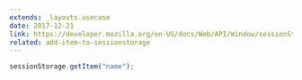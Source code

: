 ```yaml
---
extends: _layouts.usecase
date: 2017-12-21
link: https://developer.mozilla.org/en-US/docs/Web/API/Window/sessionStorage
related: add-item-to-sessionstorage
---
```



```javascript
sessionStorage.getItem("name");
```
